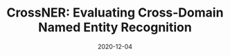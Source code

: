 ---
title: "CrossNER: Evaluating Cross-Domain Named Entity Recognition"
collection: publications
permalink: /publication/2020-12-04-paper-aaai-ner
excerpt: ''
date: 2020-12-04
venue: 'AAAI 2021'
authors: 'Zihan Liu, Yan Xu, Tiezheng Yu, Wenliang Dai, Ziwei Ji, Samuel Cahyawijaya, Andrea Madotto, Pascale Fung'
code: 'https://github.com/zliucr/CrossNER'
paper: 'https://arxiv.org/abs/2012.04373'
show_year: true
---